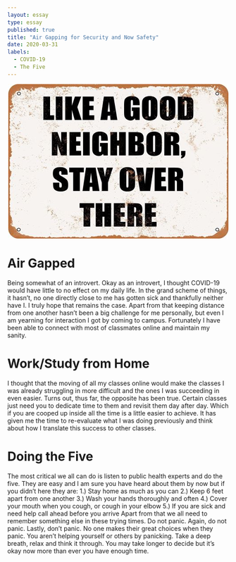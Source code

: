 ```yaml
---
layout: essay
type: essay
published: true
title: "Air Gapping for Security and Now Safety"
date: 2020-03-31
labels:
  - COVID-19
  - The Five
---
```


<p align="center"> 
 <img align="center" src="../images/like-a-good-neighbor.jpg">
</p>

# Air Gapped
Being somewhat of an introvert. Okay as an introvert, I thought COVID-19 would have little to no effect on my daily life. In the grand scheme of things, it hasn’t, no one directly close to me has gotten sick and thankfully neither have I. I truly hope that remains the case. Apart from that keeping distance from one another hasn’t been a big challenge for me personally, but even I am yearning for interaction I got by coming to campus. Fortunately I have been able to connect with most of classmates online and maintain my sanity.

# Work/Study from Home
I thought that the moving of all my classes online would make the classes I was already struggling in more difficult and the ones I was succeeding in even easier. Turns out, thus far, the opposite has been true. Certain classes just need you to dedicate time to them and revisit them day after day. Which if you are cooped up inside all the time is a little easier to achieve. It has given me the time to re-evaluate what I was doing previously and think about how I translate this success to other classes. 

# Doing the Five
The most critical we all can do is listen to public health experts and do the five. They are easy and I am sure you have heard about them by now but if you didn’t here they are:
1.)	Stay home as much as you can
2.)	Keep 6 feet apart from one another
3.)	Wash your hands thoroughly and often
4.)	Cover your mouth when you cough, or cough in your elbow
5.)	If you are sick and need help call ahead before you arrive
Apart from that we all need to remember something else in these trying times. Do not panic. Again, do not panic. Lastly, don’t panic. No one makes their great choices when they panic. You aren’t helping yourself or others by panicking. Take a deep breath, relax and think it through. You may take longer to decide but it’s okay now more than ever you have enough time. 
